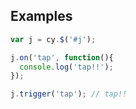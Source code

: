 ## Examples

```js
var j = cy.$('#j');

j.on('tap', function(){
  console.log('tap!!');
});

j.trigger('tap'); // tap!!
```